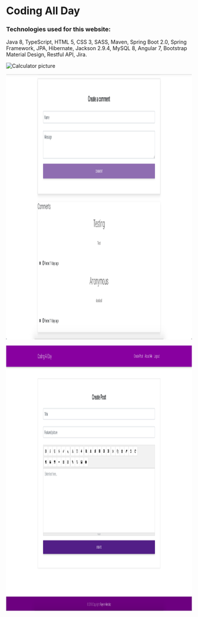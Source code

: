 # Coding All Day

### Technologies used for this website: 
Java 8, TypeScript, HTML 5, CSS 3, SASS, Maven, Spring Boot 2.0, Spring Framework, JPA, Hibernate, Jackson 2.9.4, MySQL 8, Angular 7, Bootstrap Material Design, Restful API, Jira.


<img src="https://github.com/RaynerMDZ/CodingAllDay/blob/master/Screenshots/Screen%20Shot%202019-01-11%20at%202.37.00%20PM.png" height="50%" width="50%"
     alt="Calculator picture"
     style="float: center; margin-right: 10px; " />
     
<img src="https://github.com/RaynerMDZ/CodingAllDay/blob/master/Screenshots/Screen%20Shot%202019-01-11%20at%202.38.37%20PM.png" height="720" width="1280"
     alt="Calculator picture"
     style="float: center; margin-right: 10px; " />
     
<img src="https://github.com/RaynerMDZ/CodingAllDay/blob/master/Screenshots/Screen%20Shot%202019-01-11%20at%202.37.19%20PM.png" height="720" width="1280"
     alt="Calculator picture"
     style="float: center; margin-right: 10px; " />
